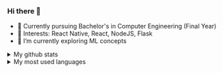 ### Hi there 👋
  
- 🌱 Currently pursuing Bachelor's in Computer Engineering (Final Year)
- 📖 Interests: React Native, React, NodeJS, Flask 
- 🔭 I’m currently exploring ML concepts 


<details>
  <summary>My github stats</summary>
  
  <img src="https://github-readme-stats.vercel.app/api?username=Prafulkumar0512&count_private=false&theme=react&hide_border=0" />
</details>

<details>
  <summary>My most used languages</summary>
  
  <img src="https://github-readme-stats.vercel.app/api/top-langs/?username=Prafulkumar0512&count_private=false&theme=react&hide_border=1" />
</details>

